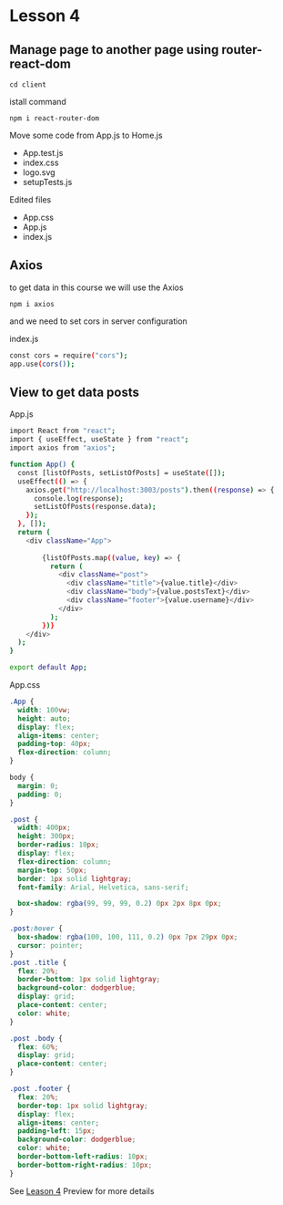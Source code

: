 # Lesson 4

## Manage page to another page using router-react-dom

`cd client`

istall command

`npm i react-router-dom`

Move some code from App.js to Home.js



- App.test.js
- index.css
- logo.svg
- setupTests.js

Edited files

- App.css
- App.js
- index.js

## Axios

to get data in this course we will use the Axios

`npm i axios`

and we need to set cors in server configuration

index.js

```bash
const cors = require("cors");
app.use(cors());
```

## View to get data posts

App.js

```bash
import React from "react";
import { useEffect, useState } from "react";
import axios from "axios";

function App() {
  const [listOfPosts, setListOfPosts] = useState([]);
  useEffect(() => {
    axios.get("http://localhost:3003/posts").then((response) => {
      console.log(response);
      setListOfPosts(response.data);
    });
  }, []);
  return (
    <div className="App">
      
        {listOfPosts.map((value, key) => {
          return (
            <div className="post">
              <div className="title">{value.title}</div>
              <div className="body">{value.postsText}</div>
              <div className="footer">{value.username}</div>
            </div>
          );
        })}
    </div>
  );
}

export default App;
```

App.css

```css
.App {
  width: 100vw;
  height: auto;
  display: flex;
  align-items: center;
  padding-top: 40px;
  flex-direction: column;
}

body {
  margin: 0;
  padding: 0;
}

.post {
  width: 400px;
  height: 300px;
  border-radius: 10px;
  display: flex;
  flex-direction: column;
  margin-top: 50px;
  border: 1px solid lightgray;
  font-family: Arial, Helvetica, sans-serif;

  box-shadow: rgba(99, 99, 99, 0.2) 0px 2px 8px 0px;
}

.post:hover {
  box-shadow: rgba(100, 100, 111, 0.2) 0px 7px 29px 0px;
  cursor: pointer;
}
.post .title {
  flex: 20%;
  border-bottom: 1px solid lightgray;
  background-color: dodgerblue;
  display: grid;
  place-content: center;
  color: white;
}

.post .body {
  flex: 60%;
  display: grid;
  place-content: center;
}

.post .footer {
  flex: 20%;
  border-top: 1px solid lightgray;
  display: flex;
  align-items: center;
  padding-left: 15px;
  background-color: dodgerblue;
  color: white;
  border-bottom-left-radius: 10px;
  border-bottom-right-radius: 10px;
}
```

See [Leason 4](https://lesson2.com) Preview for more details
